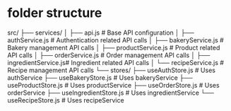# 

# folder structure

src/
├── services/
│ ├── api.js # Base API configuration
│ ├── authService.js # Authentication related API calls
│ ├── bakeryService.js # Bakery management API calls
│ ├── productService.js # Product related API calls
│ ├── orderService.js # Order management API calls
│ ├── ingredientService.js# Ingredient related API calls
│ └── recipeService.js # Recipe management API calls
└── stores/
├── useAuthStore.js # Uses authService
├── useBakeryStore.js # Uses bakeryService
├── useProductStore.js # Uses productService
├── useOrderStore.js # Uses orderService
├── useIngredientStore.js # Uses ingredientService
└── useRecipeStore.js # Uses recipeService
